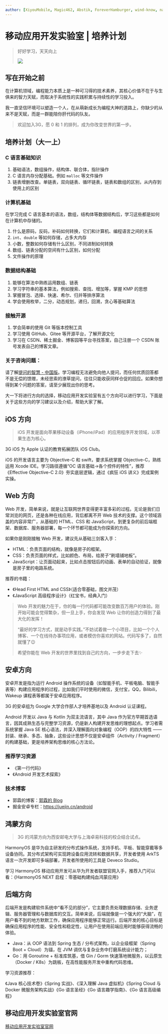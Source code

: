 ```yaml
---
author: [XiyouMobile, Magic462, Abstik, ForeverHamburger, wind-know, nanxun911, lukecc0]
---
```


# 移动应用开发实验室 | 培养计划

> 好好学习，天天向上
>
> ![](https://wsrv.nl/?url=channel.qpic.cn/psc?/channel/NaDwC23LjvXqrn3RH.9z8Q512dTwGNheN9yp8mzGIJah9W.*5m4aT9*W9xzwfSzPEQ5h5Zih*NQJXy01Z6BNsAgGFY0QoKp3wp.TPT6c2P0!/b=&bo=AAUcAQAFHAERHyg!&ek=1&t=8&tl=1)

## 写在开始之前

在计算机领域，编程能力本质上是一种可习得的技术素养，其核心价值不在于与生俱来的智力天赋，而取决于系统性的实践积累与持续性的学习投入。

我一直坚信环境可以塑造一个人，在从萌新成长为编程大神的道路上，你缺少的从来不是天赋，而是一群能陪你肝代码的队友。

> 欢迎加入3G，愿 0 和 1 的排列，成为你改变世界的第一步。

## 培养计划（大一上）

### C 语言基础知识

1. 基础语法，数组操作，结构体、联合体，指针操作
2. C 语言内存分配基础。例如 `malloc` 等文件操作
3. 链表增删改查。单链表，双向链表、循环链表，链表和数组的区别，从内存到使用上的区别

### 计算机基础

在学习完成 C 语言基本的语法，数组，结构体等数据结构后，学习这些都是如何在计算机中存储的。

1. 什么是原码，反码，补码如何转换，它们和计算机、编程语言之间的关系
2. `int`、`double` 等如何存储，占多大内存
3. 小数，整数如何存储有什么区别，不同进制如何转换
4. 数组、链表分配的空间有什么区别，如何分配
5. 文件操作的原理

### 数据结构基础

1. 能够在算法中熟练运用数组、链表
2. 学习字符串的基本算法，例如搜索、查找、增加等，掌握 KMP 的思想
3. 掌握冒泡、选择、快速、希尔、归并等排序算法
4. 学会使用枚举，二分，动态规划，递归，回溯，贪心等基础算法

### 接触开源

1. 学会简单的使用 Git 等版本控制工具
2. 学习使用 GitHub、Gitee 等开源平台，了解开源文化
3. 学习在 CSDN、稀土掘金、博客园等平台寻找答案，自己注册一个 CSDN 账号发表自己的博客文章。

### 关于咨询问题：

请了解[提问的智慧 - 中国版](https://mp.weixin.qq.com/s/q461so9lWk4FKJGZ-p7Vcg)。学习编程无法避免向他人提问，而任何优质回答都不是无偿的馈赠，未经思索的潦草提问，往往只能收获同样仓促的回应。如果你想得到某个问题的答案，请至少展现出你的思考。

大一下将进行方向的选择，移动应用开发实验室有五个方向可以进行学习，下面是关于这些方向的学习建议以及介绍，帮助大家了解。

## iOS 方向

> iOS 开发是面向苹果移动设备（iPhone/iPad）的应用程序开发领域，以苹果生态为核心。

3G iOS 为 Apple 认证的教育拓展团队 iOS Club。

iOS 的开发语言主要为 Objective-C 和 swift，要求系统掌握 Objective-C，熟练运用 Xcode IDE。学习路径遵循“OC 语言基础→各个控件的特性”，推荐《Effective Objective-C 2.0》夯实底层逻辑，通过《疯狂 iOS 讲义》完成案例实操。

## Web 方向

Web 开发，简单来说，就是让互联网世界变得更丰富多彩的过程。无论是我们日常浏览的网页，还是各种在线应用，背后都离不开 Web 技术的支撑。这个领域涵盖的内容非常广，从基础的 HTML、CSS 和 JavaScript，到更复杂的前后端框架、数据库、服务器部署，每一个环节都可能成为你探索的方向。

如果你是刚刚接触 Web 开发，建议先从基础三剑客入手：

- HTML：负责页面的结构，就像是房子的框架。
- CSS：负责页面的样式，比如颜色、布局，给房子“刷墙铺地板”。
- JavaScript：让页面动起来，比如点击按钮后的动画、表单的自动验证，就像是房子里的电路系统。

推荐的书籍：

- 《Head First HTML and CSS》（适合零基础，图文并茂）
- 《JavaScript 高级程序设计》（红宝书，经典入门）

> Web 开发的魅力在于，你的每一行代码都可能改变数百万用户的体验。刚开始可能会觉得繁杂，但一旦上手，你会发现 Web 让你的创造力得到了最大化的发挥！
>
> “最好的学习方式，就是动手实践。”不妨试着做一个小项目，比如一个个人博客、一个在线待办事项应用，或者模仿你喜欢的网站。代码写多了，自然就懂了😉
>
> 希望你能在 Web 开发的世界里找到自己的方向，一步步走下去✨

## 安卓方向

安卓开发是指为运行 Android 操作系统的设备（如智能手机、平板电脑、智能手表等）构建应用程序的过程，比如我们平时使用的微信，支付宝，QQ，Bilibili，Wakeup 课程表等都属于安卓应用程序。

3G 的安卓组为 Google 大学合作部人才培养基地以及 Android 认证课程。

Android 开发以 Java 与 Kotlin 为双主流语言，其中 Java 作为官方早期首选语言，因其成熟生态与完整学习资源，仍是新人构建开发思维的理想起点。学习者需系统掌握 Java SE 核心语法，并深入理解面向对象编程（OOP）的四大特性 —— 封装、继承、多态、抽象，这些设计思想不仅是安卓组件（Activity / Fragment）的构建基础，更是培养架构思维的核心方法论。

### 推荐学习资源

- 《第一行代码》
- 《Android 开发艺术探索》

### 技术博客

- 郭霖的博客：[郭霖的 Blog](https://blog.csdn.net/guolin_blog)
- 掘金安卓专栏：https://juejin.cn/android

## 鸿蒙方向

> 3G 的鸿蒙方向为西安邮电大学与上海卓易科技的校企结合试点。

HarmonyOS 是华为自主研发的分布式操作系统，支持手机、平板、智能穿戴等多设备协同。其分布式架构可实现跨设备应用流转和数据共享，开发者使用 ArkTS 语言一次开发即可多端部署，开发者所使用的工具是 Deveco Studio。

学习 HarmonyOS 移动应用开发可从华为开发者联盟官网入手，推荐入门可以看：《HarmonyOS NEXT 启程：零基础构建纯血鸿蒙应用》

## 后端方向

后端开发是构建软件系统中“看不见的部分”，它主要负责处理数据存储、业务逻辑、服务器管理和与数据库的交互。简单来说，后端就像是一个强大的“大脑”，在用户看不到的地方默默工作，确保应用程序能够正常运行。后端开发的核心目标是确保应用程序的性能、安全性和稳定性，让用户在使用前端应用时能够获得流畅的体验。

- Java：从 OOP 语法到 Spring 生态 / 分布式架构，以企业级框架（Spring Boot + Cloud）为锚，在 JVM 调优与复杂业务中打磨系统设计能力；
- Go：用 Goroutine + 标准库筑基，借 Gin / Gorm 快速落地微服务，以云原生（Docker / K8s）为跳板，在高性能服务开发中重构代码思维。

学习资源推荐：

《Java 核心技术卷》《Spring 实战》、《深入理解 Java 虚拟机》《Spring Cloud 与 Docker 微服务架构实战》《Go 语言圣经》《Go 语言趣学指南》、《Go 语言高级编程》

## 移动应用开发实验室官网

[移动应用开发实验室官网](https://mobile.xupt.edu.cn/index.html)
